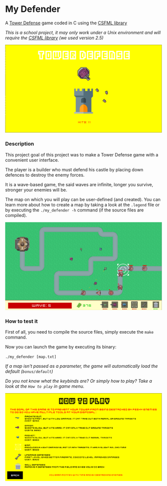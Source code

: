 # My Defender

A [Tower Defense](https://en.wikipedia.org/wiki/Tower_defense) game coded in C using the [CSFML library](http://transit.iut2.upmf-grenoble.fr/doc/libcsfml-doc/html/)

*This is a school project, it may only work under a Unix environment and will require the [CSFML library](https://www.sfml-dev.org/download/csfml/index-fr.php) (we used version 2.5)*

![Presentation scene](./assets/img/readme/pres_screen.png "Presentation screen")

### Description
This project goal of this project was to make a Tower Defense game with a convenient user interface.

The player is a builder who must defend his castle by placing down defences to destroy the enemy forces.

It is a wave-based game, the said waves are infinite, longer you survive, stronger your enemies will be.

The map on which you will play can be user-defined (and created). You can learn more about how to create a map by taking a look at the `.legend` file or by executing the `./my_defender -h` command (if the source files are compiled).

![Game scene](./assets/img/readme/ingame.png "In game exemple")

### How to test it
First of all, you need to compile the source files, simply execute the `make` command.

Now you can launch the game by executing its binary:

`./my_defender [map.txt]`

*If a map isn't passed as a parameter, the game will automatically load the default (`bonus/default`)*

*Do you not know what the keybinds are? Or simply how to play? Take a look at the `How to play` in game menu.*

![How to play scene](./assets/img/readme/how_to_play.png "'How to play' screen")
